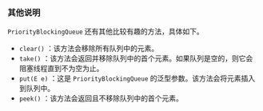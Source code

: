 ### 其他说明

`PriorityBlockingQueue` 还有其他比较有趣的方法，具体如下。

+ `clear()` ：该方法会移除所有队列中的元素。
+ `take()` ：该方法会返回并移除队列中的首个元素。如果队列是空的，则它会阻塞线程直到不为空为止。
+ `put(E e)` ：这是 `PriorityBlockingQueue` 的泛型参数。该方法会将元素插入到队列中。
+ `peek()` ：该方法会返回且不移除队列中的首个元素。

